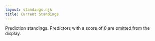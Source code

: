 ```yaml
---
layout: standings.njk
title: Current Standings
---
```


Prediction standings.
Predictors with a score of 0 are omitted from the display.